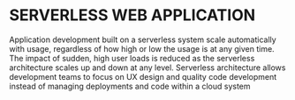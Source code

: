 # SERVERLESS WEB APPLICATION
Application development built on a serverless system scale automatically with usage, regardless of how high or low the usage is at any given time. The impact of sudden, high user loads is reduced as the serverless architecture scales up and down at any level. Serverless architecture allows development teams to focus on UX design and quality code development instead of managing deployments and code within a cloud system
